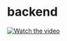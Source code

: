# backend

[![Watch the video](https://yandex.ru/images/search?from=tabbar&text=%D0%B8%D1%81%D0%BA%D1%83%D1%81%D1%81%D1%82%D0%B2%D0%BE&pos=0&img_url=https%3A%2F%2Fdropi.ru%2Fimg%2Fuploads%2F2018-01-10%2F6_original.jpeg&rpt=simage&rlt_url=https%3A%2F%2Fis.vgoroden.ru%2Fsr7qffolttmr0_pchy76%2Fnizhegorodskaya-noch-iskusstv-2020-proydet-v-onlayn-formate-foto-1.jpeg&ogl_url=https%3A%2F%2Fdropi.ru%2Fimg%2Fuploads%2F2018-01-10%2F6_original.jpeg)](https://drive.google.com/file/d/1Q8d5NcfkybrrZrITXM-vmV8XFhZHtdXG/view?usp=sharing)
